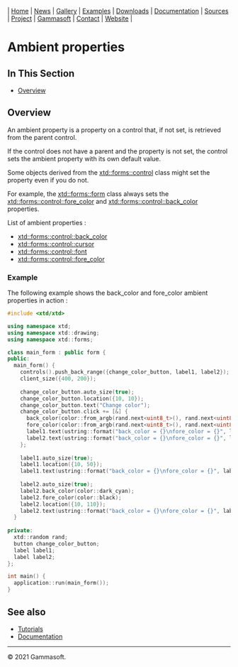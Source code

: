 | [Home](home.md) | [News](news.md) | [Gallery](gallery.md) | [Examples](examples.md) | [Downloads](downloads.md) | [Documentation](documentation.md) | [Sources](https://github.com/gammasoft71/xtd) | [Project](https://sourceforge.net/projects/xtdpro/) | [Gammasoft](gammasoft.md)  | [Contact](contact.md) | [Website](https://gammasoft71.wixsite.com/xtdpro) |

# Ambient properties

## In This Section

* [Overview](#overview)

## Overview

An ambient property is a property on a control that, if not set, is retrieved from the parent control. 

If the control does not have a parent and the property is not set, the control sets the ambient property with its own default value.

Some objects derived from the [xtd::forms::control](https://github.com/gammasoft71/xtd/blob/master/src/xtd.forms/include/xtd/forms/control.h) class might set the property even if you do not. 

For example, the [xtd::forms::form](https://github.com/gammasoft71/xtd/blob/master/src/xtd.forms/include/xtd/forms/form.h) class always sets the [xtd::forms::control::fore_color](https://github.com/gammasoft71/xtd/blob/master/src/xtd.forms/include/xtd/forms/control.h) and [xtd::forms::control::back_color](https://github.com/gammasoft71/xtd/blob/master/src/xtd.forms/include/xtd/forms/control.h) properties.

List of ambient properties :

* [xtd::forms::control::back_color](https://github.com/gammasoft71/xtd/blob/master/src/xtd.forms/include/xtd/forms/control.h)
* [xtd::forms::control::cursor](https://github.com/gammasoft71/xtd/blob/master/src/xtd.forms/include/xtd/forms/control.h)
* [xtd::forms::control::font](https://github.com/gammasoft71/xtd/blob/master/src/xtd.forms/include/xtd/forms/control.h)
* [xtd::forms::control::fore_color](https://github.com/gammasoft71/xtd/blob/master/src/xtd.forms/include/xtd/forms/control.h)

### Example

The following example shows the back_color and fore_color ambient properties in action :

```c++
#include <xtd/xtd>

using namespace xtd;
using namespace xtd::drawing;
using namespace xtd::forms;

class main_form : public form {
public:
  main_form() {
    controls().push_back_range({change_color_button, label1, label2});
    client_size({400, 200});
  
    change_color_button.auto_size(true);
    change_color_button.location({10, 10});
    change_color_button.text("Change color");
    change_color_button.click += [&] {
      back_color(color::from_argb(rand.next<uint8_t>(), rand.next<uint8_t>(), rand.next<uint8_t>()));
      fore_color(color::from_argb(rand.next<uint8_t>(), rand.next<uint8_t>(), rand.next<uint8_t>()));
      label1.text(ustring::format("back_color = {}\nfore_color = {}", label1.back_color(), label1.fore_color()));
      label2.text(ustring::format("back_color = {}\nfore_color = {}", label2.back_color(), label2.fore_color()));
    };
    
    label1.auto_size(true);
    label1.location({10, 50});
    label1.text(ustring::format("back_color = {}\nfore_color = {}", label1.back_color(), label1.fore_color()));
    
    label2.auto_size(true);
    label2.back_color(color::dark_cyan);
    label2.fore_color(color::black);
    label2.location({10, 110});
    label2.text(ustring::format("back_color = {}\nfore_color = {}", label2.back_color(), label2.fore_color()));
  }
  
private:
  xtd::random rand;
  button change_color_button;
  label label1;
  label label2;
};

int main() {
  application::run(main_form());
}
```

## See also

* [Tutorials](tutorials.md)
* [Documentation](documentation.md)

______________________________________________________________________________________________

© 2021 Gammasoft.

